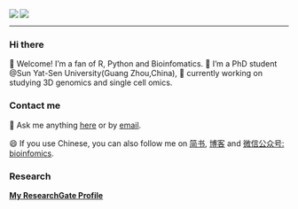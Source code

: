 <!--
**dongwei1220/dongwei1220** is a ✨ _special_ ✨ repository because its `README.md` (this file) appears on your GitHub profile.

Here are some ideas to get you started:

- 🔭 I’m currently working on ...
- 🌱 I’m currently learning ...
- 👯 I’m looking to collaborate on ...
- 🤔 I’m looking for help with ...
- 💬 Ask me about ...
- 📫 How to reach me: ...
- 😄 Pronouns: ...
- ⚡ Fun fact: ...
-->

<a href="https://github.com/dongwei1220">
  <img align="left" src="https://github-readme-stats.vercel.app/api?username=dongwei1220&count_private=true&show_icons=true&theme=dark" />
</a>

<a href="https://github.com/wangsrGit119">
  <img align="center" src="https://github-readme-stats.vercel.app/api/top-langs/?username=dongwei1220&layout=compact&theme=dark" />
</a>

---

### Hi there

👋 Welcome\! I’m a fan of R, Python and Bioinfomatics. 
🔭 I’m a PhD student @Sun Yat-Sen University(Guang Zhou,China), 
🌱 currently working on studying 3D genomics and single cell omics.

### Contact me

💬 Ask me anything
[here](https://github.com/dongwei1220/dongwei1220/issues) or by
[email](mailto:dongw26@mail2.sysu.edu.cn).

😄 If you use Chinese, you can also follow me on
[简书](https://www.jianshu.com/u/d27c7f02a323),
[博客](http://bioinfomics.top/) and
[微信公众号: bioinfomics](https://i.loli.net/2020/09/23/Dhr9dZ4lbATW5ox.png).

### Research
[**My ResearchGate Profile**](https://www.researchgate.net/profile/Wei_Dong34)
